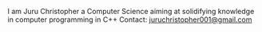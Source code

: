 I am Juru Christopher a Computer Science aiming at solidifying
knowledge in computer programming in C++
Contact: juruchristopher001@gmail.com
